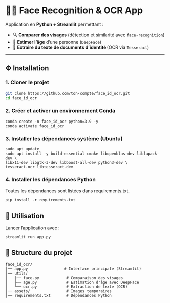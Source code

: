 # 🧑‍💻 Face Recognition & OCR App

Application en **Python + Streamlit** permettant :  
- 🔍 **Comparer des visages** (détection et similarité avec `face-recognition`)  
- 👤 **Estimer l’âge** d’une personne (`DeepFace`)  
- 📄 **Extraire du texte de documents d’identité** (OCR via `Tesseract`)  

---

## ⚙️ Installation

### 1. Cloner le projet
```bash
git clone https://github.com/ton-compte/face_id_ocr.git
cd face_id_ocr
```
### 2. Créer et activer un environnement Conda
```
conda create -n face_id_ocr python=3.9 -y
conda activate face_id_ocr
```
### 3. Installer les dépendances système (Ubuntu)
```
sudo apt update
sudo apt install -y build-essential cmake libopenblas-dev liblapack-dev \
libx11-dev libgtk-3-dev libboost-all-dev python3-dev \
tesseract-ocr libtesseract-dev
```
### 4. Installer les dépendances Python
Toutes les dépendances sont listées dans requirements.txt.
```
pip install -r requirements.txt
```

## 🚀 Utilisation
Lancer l’application avec :
```
streamlit run app.py

```

## 📂 Structure du projet
```
face_id_ocr/
│── app.py                # Interface principale (Streamlit)
│── utils/
│   ├── face.py            # Comparaison des visages
│   ├── age.py             # Estimation d'âge avec DeepFace
│   └── ocr.py             # Extraction de texte (OCR)
│── assets/                # Images temporaires
│── requirements.txt       # Dépendances Python
```
